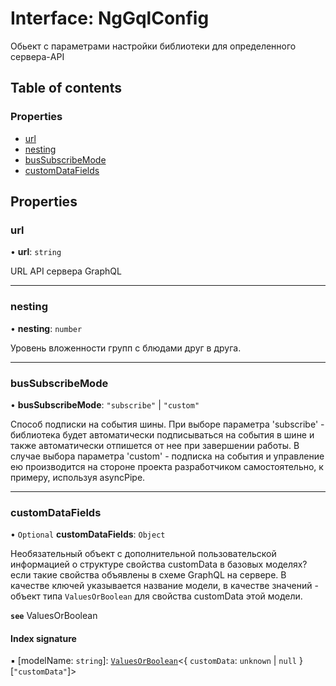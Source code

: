 # Interface: NgGqlConfig

Обьект с параметрами настройки библиотеки для определенного сервера-API

## Table of contents

### Properties

- [url](NgGqlConfig.md#url)
- [nesting](NgGqlConfig.md#nesting)
- [busSubscribeMode](NgGqlConfig.md#bussubscribemode)
- [customDataFields](NgGqlConfig.md#customdatafields)

## Properties

### url

• **url**: `string`

 URL API сервера GraphQL

___

### nesting

• **nesting**: `number`

Уровень вложенности групп с блюдами друг в друга.

___

### busSubscribeMode

• **busSubscribeMode**: ``"subscribe"`` \| ``"custom"``

Способ подписки на события шины.
При выборе параметра 'subscribe' - библиотека будет автоматически подписываться на события в шине и также автоматически отпишется от нее при завершении работы.
В случае выбора параметра 'custom' - подписка на события и управление ею производится на стороне проекта разработчиком самостоятельно, к примеру, используя asyncPipe.

___

### customDataFields

• `Optional` **customDataFields**: `Object`

Необязательный объект с дополнительной пользовательской информацией о структуре свойства customData в базовых моделях? если такие свойства объявлены в схеме GraphQL на сервере.
В качестве ключей указывается название модели, в качестве значений - объект типа `ValuesOrBoolean` для свойства customData этой модели.

**`see`** ValuesOrBoolean

#### Index signature

▪ [modelName: `string`]: [`ValuesOrBoolean`](../README.md#valuesorboolean)<{ `customData`: `unknown` \| ``null``  }[``"customData"``]\>
